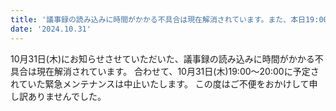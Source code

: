 ```yaml
---
title: '議事録の読み込みに時間がかかる不具合は現在解消されています。また、本日19:00～20:00に予定されていた緊急メンテナンスは中止いたします'
date: '2024.10.31'
---
```


10月31日(木)にお知らせさせていただいた、議事録の読み込みに時間がかかる不具合は現在解消されています。
合わせて、10月31日(木)19:00～20:00に予定されていた緊急メンテナンスは中止いたします。
この度はご不便をおかけして申し訳ありませんでした。
